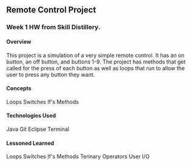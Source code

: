 ## Remote Control Project

### Week 1 HW from Skill Distillery.

#### Overview

This project is a simulation of a very simple remote control. It has an on button, an off button, and buttons 1-9. The project has methods that get called for the press of each button as well as loops that run to allow the user to press any button they want.

#### Concepts

Loops
Switches
If's
Methods

#### Technologies Used

Java
Git
Eclipse
Terminal

#### Lessoned Learned

Loops
Switches
If's
Methods
Terinary Operators
User I/O
